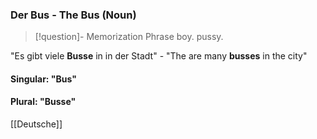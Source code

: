 ### Der Bus - The Bus   (Noun)

> [!question]- Memorization Phrase
> boy. pussy.

"Es gibt viele **Busse** in in der Stadt" - "The are many **busses** in the city"

#### Singular: "Bus"
#### Plural: "Busse"



[[Deutsche]]